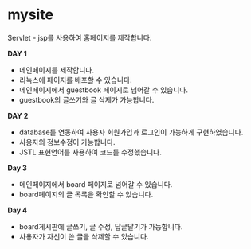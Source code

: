 # mysite
Servlet - jsp를 사용하여 홈페이지를 제작합니다.


**DAY 1**
- 메인페이지를 제작합니다.
- 리눅스에 페이지를 배포할 수 있습니다.
- 메인페이지에서 guestbook 페이지로 넘어갈 수 있습니다.
- guestbook의 글쓰기와 글 삭제가 가능합니다.


**DAY 2**
- database를 연동하여 사용자 회원가입과 로그인이 가능하게 구현하였습니다.
- 사용자의 정보수정이 가능합니다.
- JSTL 표현언어를 사용하여 코드를 수정했습니다.

**Day 3**
- 메인페이지에서 board 페이지로 넘어갈 수 있습니다.
- board페이지의 글 목록을 확인할 수 있습니다.

**Day 4**
- board게시판에 글쓰기, 글 수정, 답글달기가 가능합니다.
- 사용자가 자신이 쓴 글을 삭제할 수 있습니다.
